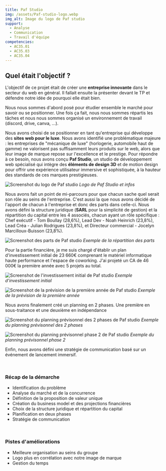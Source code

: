 ```yaml
---
title: Paf Studio
img: /assets/Paf-studio-logo.webp
img_alt: Image du logo de Paf studio
support:
  - Analyse
  - Communication
  - Travail d'équipe
competencies:
  - AC35.01
  - AC35.03
  - AC35.04
---
```

## Quel était l'objectif ?

L'objectif de ce projet était de créer une **entreprise innovante** dans le secteur du web en général.
Il fallait ensuite la présenter devant le TP et défendre notre idée de pourquoi elle était bien.

Nous nous sommes d'abord posé pour étudier ensemble le marché pour savoir ou se positionner.
Une fois ça fait, nous nous sommes répartis les tâches et nous nous sommes organisé un environnement de travail (discord, drive, canva, ...).

Nous avons choisi de se positionner en tant qu'entreprise qui développe des **sites web pour le luxe**. Nous avons identifié une problématique majeure : les entreprises de "mécanique de luxe" (horlogerie, automobile haut de gamme) ne valorisent pas suffisamment leurs produits sur le web, alors que leur image de marque repose sur l'excellence et le prestige.
Pour répondre à ce besoin, nous avons conçu **Paf Studio**, un studio de développement web spécialisé qui intègre des **éléments de design 3D** et de motion design pour offrir une expérience utilisateur immersive et sophistiquée, à la hauteur des standards de ces marques prestigieuses.

![Screenshot du logo de Paf studio](/assets/Paf-studio1.webp)
_Logo de Paf Studio et infos_

<!-- Nous avons commencé par analyser le marché et étudier la concurrence. 5 entreprises similaires sont ressortis (Adveris, Sweep, Immersive Garden, Unseen Studio, Active Theory). Nous avons analysé leurs structures, effectifs, et performances financières. Cette analyse nous a permis de comprendre le positionnement nécessaire et les besoins en investissement.

![Screenshot des concurrents de Paf studio](/assets/Paf-studio3.webp)
_Exemple des concurrents_

Nous avons ensuite défini notre proposition de valeur unique : créer des sites web vitrines et e-commerce avec une intégration poussée de modèles 3D réalisés en interne, garantissant ainsi la qualité et la cohérence des projets. -->

Nous avons fait un point de mi-parcours pour que chacun sache quel serait son rôle au seins de l'entreprise. C'est aussi la que nous avons décidé de l'apport de chacun à l'entreprise et donc des parts dans celle-ci.
Nous avons défini la structure juridique (**SARL** pour la simplicité de gestion) et la répartition du capital entre les 4 associés, chacun ayant un rôle spécifique : Chef exécutif - Tom Boullay (28,6%), Lead Dev - Noah Heinrich (23,8%), Lead Créa - Julian Rodrigues (23,8%), et Directeur commercial - Jocelyn Marcilloux-Buisson (23,8%).

![Screenshot des parts de Paf studio](/assets/Paf-studio8.webp)
_Exemple de la répartition des parts_

Pour la partie financière, je me suis chargé d'établir un plan d'investissement initial de 23 660€ comprenant le matériel informatique haute performance et l'espace de coworking. J'ai projeté un CA de 46 000€ la première année avec 5 projets au total.

![Screenshot de l'investissement initial de Paf studio](/assets/Paf-studio6.webp)
_Exemple d'investissement initial_

![Screenshot de la prévision de la première année de Paf studio](/assets/Paf-studio7.webp)
_Exemple de la prévision de la première année_

Nous avons finalement créé un planning en 2 phases.
Une première en sous-traitance et une deuxième en indépendance

![Screenshot du planning prévisonnel des 2 phases de Paf studio](/assets/Paf-studio4.webp)
_Exemple du planning prévisonnel des 2 phases_

![Screenshot du planning prévisonnel phase 2 de Paf studio](/assets/Paf-studio5.webp)
_Exemple du planning prévisonnel phase 2_

Enfin, nous avons défini une stratégie de communication basé sur un événement de lancement immersif.

<br>

### Récap de la démarche

* Identification du problème
* Analyse du marché et de la concurrence
* Définition de la proposition de valeur unique
* Création du business model et des projections financières
* Choix de la structure juridique et répartition du capital
* Planification en deux phases
* Stratégie de communication

<br>

### Pistes d'améliorations

* Meilleure organisation au seins du groupe
* Logo plus en corrélation avec notre image de marque
* Gestion du temps
